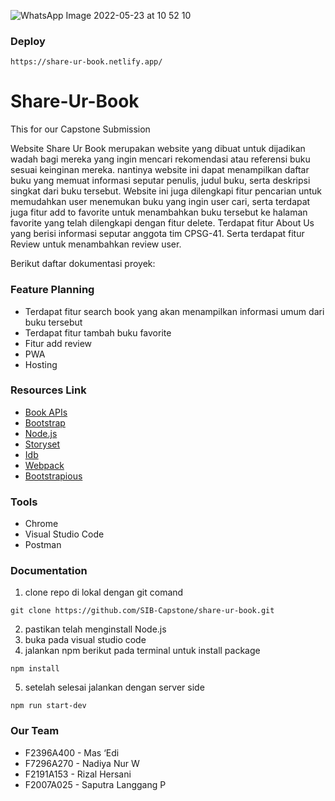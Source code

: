 ![WhatsApp Image 2022-05-23 at 10 52 10](https://user-images.githubusercontent.com/68459951/176805036-c7d02030-da80-488d-8f13-edcb521b386d.jpeg)

### Deploy
```
https://share-ur-book.netlify.app/
```


# Share-Ur-Book
This for our Capstone Submission

Website Share Ur Book merupakan website yang dibuat untuk dijadikan wadah bagi mereka yang ingin mencari rekomendasi atau referensi buku sesuai keinginan mereka. nantinya website ini dapat menampilkan daftar buku yang memuat informasi seputar penulis, judul buku, serta deskripsi singkat dari buku tersebut.
Website ini juga dilengkapi fitur pencarian untuk memudahkan user menemukan buku yang ingin user cari, serta terdapat juga fitur add to favorite untuk menambahkan buku tersebut ke halaman favorite yang telah dilengkapi dengan fitur delete.
Terdapat fitur About Us yang berisi informasi seputar anggota tim CPSG-41.
Serta terdapat fitur Review untuk menambahkan review user.

Berikut daftar dokumentasi proyek:
### Feature Planning
* Terdapat fitur search book yang akan menampilkan informasi umum dari buku tersebut
* Terdapat fitur tambah buku favorite
* Fitur add review
* PWA
* Hosting

### Resources Link
* [Book APIs](https://developers.google.com/books/docs/v1/using)
* [Bootstrap](https://getbootstrap.com/)
* [Node.js](https://nodejs.org/en/)
* [Storyset](https://storyset.com/)
* [Idb](https://www.npmjs.com/package/idb)
* [Webpack](https://www.npmjs.com/package/webpack)
* [Bootstrapious](https://bootstrapious.com)

### Tools
* Chrome
* Visual Studio Code 
* Postman

### Documentation
1. clone repo di lokal dengan git comand
```
git clone https://github.com/SIB-Capstone/share-ur-book.git
```
2. pastikan telah menginstall Node.js
3. buka pada visual studio code
4. jalankan npm berikut pada terminal untuk install package
```
npm install
```
5. setelah selesai jalankan dengan server side
```
npm run start-dev
```

### Our Team
* F2396A400 - Mas ‘Edi
* F7296A270 - Nadiya Nur W
* F2191A153 - Rizal Hersani
* F2007A025 - Saputra Langgang P


